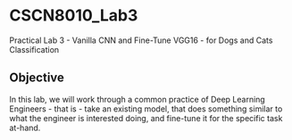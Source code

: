 # CSCN8010_Lab3
Practical Lab 3 - Vanilla CNN and Fine-Tune VGG16 - for Dogs and Cats Classification

## Objective

In this lab, we will work through a common practice of Deep Learning Engineers - that is - take an existing model, that does something similar to what the engineer is interested doing, and fine-tune it for the specific task at-hand.